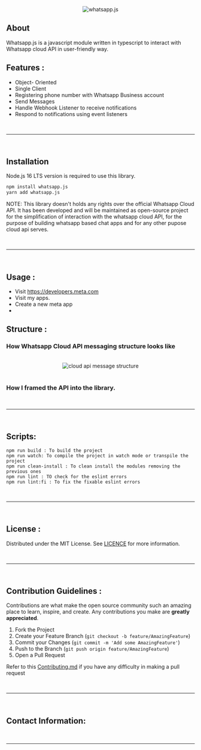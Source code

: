<div align="center "><img src="https://media.discordapp.net/attachments/1034852580091777034/1043480459851599913/logo_transparent.png" alt="whatsapp.js">  </div>

## About

Whatsapp.js is a javascript module written in typescript to interact with Whatsapp cloud API in user-friendly way. 

## Features : 

- Object- Oriented
- Single Client
- Registering phone number with Whatsapp Business account
- Send Messages
- Handle Webhook Listener to receive notifications
- Respond to notifications using event listeners

<br/><hr/><br/>

## Installation

Node.js 16 LTS version is required to use this library.

```sh
npm install whatsapp.js
yarn add whatsapp.js
```

NOTE: This library doesn't holds any rights over the official Whatsapp Cloud API. It has been developed and will be maintained as open-source project for the simplification of interaction with the whatsapp cloud API, for the purpose of building whatsapp based chat apps and for any other pupose cloud api serves.

<br/><hr/><br/>

## Usage : 

- Visit https://developers.meta.com
- Visit my apps.
- Create a new meta app
- 

## Structure : 

### How Whatsapp Cloud API messaging structure looks like

<br>

<div align="center "> <img src="https://media.discordapp.net/attachments/1034852580091777034/1042099563063947304/image.png?width=720&height=473" alt="cloud api message structure"> </div>

<br>


### How I framed the API into the library. 

<!-- <div align="center "> <img src="https://media.discordapp.net/attachments/1034852580091777034/1043480459851599913/logo_transparent.png"> alt="whatsapp.js" </div> -->

<br/><hr/><br/>

## Scripts: 

```
npm run build : To build the project
npm run watch: To compile the project in watch mode or transpile the project
npm run clean-install : To clean install the modules removing the previous ones
npm run lint : TO check for the eslint errors
npm run lint:fi : To fix the fixable eslint errors
```

<br/><hr/><br/>

## License : 

Distributed under the MIT License. See [LICENCE](./LICENSE) for more information.

<br/><hr/><br/>


## Contribution Guidelines : 

Contributions are what make the open source community such an amazing place to learn, inspire, and create. Any contributions you make are **greatly appreciated**.

1. Fork the Project
2. Create your Feature Branch (`git checkout -b feature/AmazingFeature`)
3. Commit your Changes (`git commit -m 'Add some AmazingFeature'`)
4. Push to the Branch (`git push origin feature/AmazingFeature`)
5. Open a Pull Request

Refer to this [Contributing.md](./CONTRIBUTING.md) if you have any difficulty in making a pull request

<br/><hr/><br/>

## Contact Information: 

<br/><hr/><br/>

